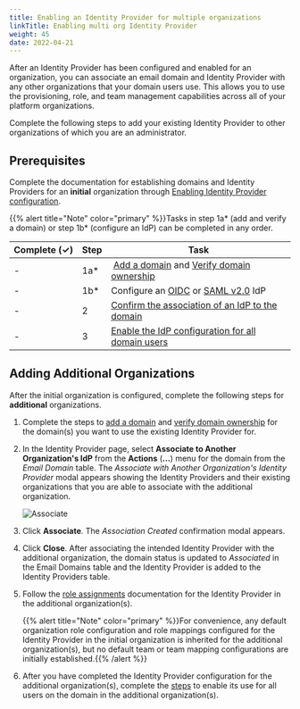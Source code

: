 ```yaml
---
title: Enabling an Identity Provider for multiple organizations
linkTitle: Enabling multi org Identity Provider
weight: 45
date: 2022-04-21
---
```


After an Identity Provider has been configured and enabled for an organization, you can associate an email domain and Identity Provider with any other organizations that your domain users use. This allows you to use the provisioning, role, and team management capabilities across all of your platform organizations.

Complete the following steps to add your existing Identity Provider to other organizations of which you are an administrator.

## Prerequisites

Complete the documentation for establishing domains and Identity Providers for an **initial** organization through [Enabling Identity Provider configuration](/docs/management_guide/configuring_and_managing_identity_providers/enabling_identity_provider_configuration).

{{% alert title="Note" color="primary" %}}Tasks in step 1a\* (add and verify a domain) or step 1b\* (configure an IdP) can be completed in any order.

| Complete (**✓)** | Step | Task |
| --- | --- | --- |
| - | 1a\* | [Add a domain](/docs/management_guide/configuring_and_managing_identity_providers/managing_domains/adding_a_domain/) and [Verify domain ownership](/docs/management_guide/configuring_and_managing_identity_providers/managing_domains/verifying_domain_ownership/) |
| - | 1b\* | Configure an [OIDC](/docs/management_guide/configuring_and_managing_identity_providers/managing_identity_provider_configuration/configuring_an_openid_connect_idp/) or [SAML v2.0](/docs/management_guide/configuring_and_managing_identity_providers/managing_identity_provider_configuration/configuring_a_saml_v2.0_idp/) IdP |
| - | 2 | [Confirm the association of an IdP to the domain](/docs/management_guide/configuring_and_managing_identity_providers/enabling_identity_provider_configuration/confirming_the_association_of_an_idp_to_the_domain/) |
| - | 3 | [Enable the IdP configuration for all domain users](/docs/management_guide/configuring_and_managing_identity_providers/enabling_identity_provider_configuration//enabling_idp_configuration_for_all_domain_users) |{{% /alert %}}

## Adding Additional Organizations

After the initial organization is configured, complete the following steps for **additional** organizations.

1. Complete the steps to [add a domain](/docs/management_guide/configuring_and_managing_identity_providers/managing_domains/adding_a_domain/) and [verify domain ownership](/docs/management_guide/configuring_and_managing_identity_providers/managing_domains/verifying_domain_ownership/) for the domain(s) you want to use the existing Identity Provider for.

2. In the Identity Provider page, select **Associate to Another Organization's IdP** from the **Actions** (**...**) menu for the domain from the *Email Domain* table. The *Associate with Another Organization's Identity Provider* modal appears showing the Identity Providers and their existing organizations that you are able to associate with the additional organization.

    ![Associate](/Images/multiorg_idp_associate.png)

3. Click **Associate**. The *Association Created* confirmation modal appears.

4. Click **Close**. After associating the intended Identity Provider with the additional organization, the domain status is updated to *Associated* in the Email Domains table and the Identity Provider is added to the Identity Providers table.

5. Follow the [role assignments](/docs/management_guide/configuring_and_managing_identity_providers/managing_identity_provider_configuration/role_assignments) documentation for the Identity Provider in the additional organization(s).

    {{% alert title="Note" color="primary" %}}For convenience, any default organization role configuration and role mappings configured for the Identity Provider in the initial organization is inherited for the additional organization(s), but no default team or team mapping configurations are initially established.{{% /alert %}}

6. After you have completed the Identity Provider configuration for the additional organization(s), complete the [steps](/docs/management_guide/configuring_and_managing_identity_providers/enabling_identity_provider_configuration//enabling_idp_configuration_for_all_domain_users) to enable its use for all users on the domain in the additional organization(s).